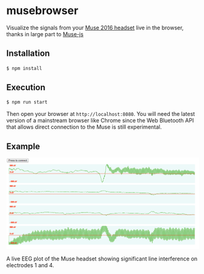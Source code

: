 # musebrowser

Visualize the signals from your [Muse 2016 headset](https://choosemuse.com/) live in the browser, thanks in large part to [Muse-js](https://github.com/urish/muse-js)

## Installation

```bash
$ npm install
```

## Execution

```bash
$ npm run start
```

Then open your browser at `http://localhost:8080`. You will need the latest version of a mainstream browser like Chrome since the Web Bluetooth API that allows direct connection to the Muse is still experimental.

## Example

![Live EEG plot!](screenshot.png)

A live EEG plot of the Muse headset showing significant line interference on electrodes 1 and 4.



